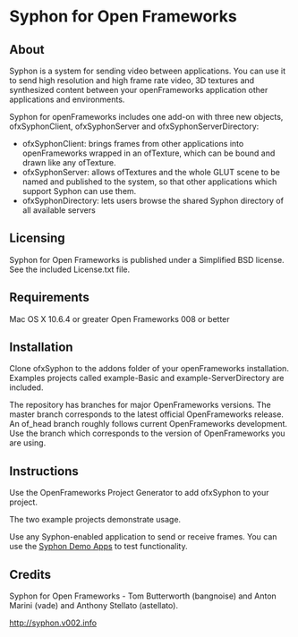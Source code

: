 Syphon for Open Frameworks
==========================

About
-----

Syphon is a system for sending video between applications. You can use it to send high resolution and high frame rate video, 3D textures and synthesized content between your openFrameworks application other applications and environments.

Syphon for openFrameworks includes one add-on with three new objects, ofxSyphonClient, ofxSyphonServer and ofxSyphonServerDirectory:

 - ofxSyphonClient: brings frames from other applications into openFrameworks wrapped in an ofTexture, which can be bound and drawn like any ofTexture.
 - ofxSyphonServer: allows ofTextures and the whole GLUT scene to be named and published to the system, so that other applications which support Syphon can use them.
 - ofxSyphonDirectory: lets users browse the shared Syphon directory of all available servers

Licensing
---------

Syphon for Open Frameworks is published under a Simplified BSD license. See the included License.txt file.

Requirements
------------

Mac OS X 10.6.4 or greater
Open Frameworks 008 or better

Installation
------------

Clone ofxSyphon to the addons folder of your openFrameworks installation. Examples projects called example-Basic and example-ServerDirectory are included.

The repository has branches for major OpenFrameworks versions. The master branch corresponds to the latest official OpenFrameworks release. An of_head branch roughly follows current OpenFrameworks development. Use the branch which corresponds to the version of OpenFrameworks you are using.
   
Instructions
------------

Use the OpenFrameworks Project Generator to add ofxSyphon to your project.

The two example projects demonstrate usage.

Use any Syphon-enabled application to send or receive frames. You can use the [Syphon Demo Apps](http://code.google.com/p/syphon-implementations/downloads/detail?name=Syphon%20Demo%20Apps%20Public%20Beta%202.dmg) to test functionality.

Credits
-------

Syphon for Open Frameworks - Tom Butterworth (bangnoise) and Anton Marini (vade) and Anthony Stellato (astellato).

http://syphon.v002.info 
